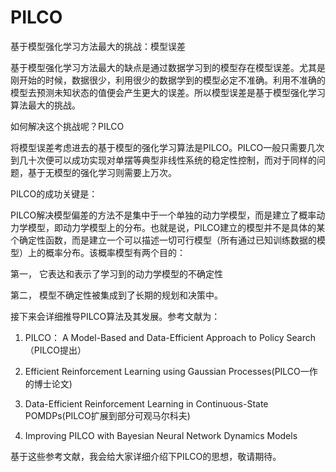 

<!--
 * @version:
 * @Author:  StevenJokess（蔡舒起） https://github.com/StevenJokess
 * @Date: 2023-03-26 01:10:37
 * @LastEditors:  StevenJokess（蔡舒起） https://github.com/StevenJokess
 * @LastEditTime: 2023-05-26 22:52:57
 * @Description:
 * @Help me: make friends by a867907127@gmail.com and help me get some “foreign” things or service I need in life; 如有帮助，请赞助，失业3年了。![支付宝收款码](https://github.com/StevenJokess/d2rl/blob/master/img/%E6%94%B6.jpg)
 * @TODO::
 * @Reference:
-->
# PILCO

基于模型强化学习方法最大的挑战：模型误差

基于模型强化学习方法最大的缺点是通过数据学习到的模型存在模型误差。尤其是刚开始的时候，数据很少，利用很少的数据学到的模型必定不准确。利用不准确的模型去预测未知状态的值便会产生更大的误差。所以模型误差是基于模型强化学习算法最大的挑战。

如何解决这个挑战呢？PILCO

将模型误差考虑进去的基于模型的强化学习算法是PILCO。PILCO一般只需要几次到几十次便可以成功实现对单摆等典型非线性系统的稳定性控制，而对于同样的问题，基于无模型的强化学习则需要上万次。

PILCO的成功关键是：

PILCO解决模型偏差的方法不是集中于一个单独的动力学模型，而是建立了概率动力学模型，即动力学模型上的分布。也就是说，PILCO建立的模型并不是具体的某个确定性函数，而是建立一个可以描述一切可行模型（所有通过已知训练数据的模型）上的概率分布。该概率模型有两个目的：

第一， 它表达和表示了学习到的动力学模型的不确定性

第二， 模型不确定性被集成到了长期的规划和决策中。

接下来会详细推导PILCO算法及其发展。参考文献为：

1. PILCO： A Model-Based and Data-Efficient Approach to Policy Search（PILCO提出）

2. Efficient Reinforcement Learning using Gaussian Processes(PILCO一作的博士论文)

3. Data-Efficient Reinforcement Learning in Continuous-State POMDPs(PILCO扩展到部分可观马尔科夫)

4. Improving PILCO with Bayesian Neural Network Dynamics Models

基于这些参考文献，我会给大家详细介绍下PILCO的思想，敬请期待。

[1]: https://zhuanlan.zhihu.com/p/27537744
